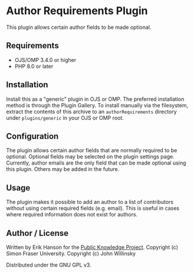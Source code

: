 # Author Requirements Plugin

This plugin allows certain author fields to be made optional.

## Requirements
* OJS/OMP 3.4.0 or higher
* PHP 8.0 or later

## Installation

Install this as a "generic" plugin in OJS or OMP. The preferred installation method is through the Plugin Gallery. To install manually via the filesystem, extract the contents of this archive to an `authorRequirements` directory under `plugins/generic` in your OJS or OMP root.

## Configuration

The plugin allows certain author fields that are normally required to be optional. Optional fields may be selected on the plugin settings page. Currently, author emails are the only field that can be made optional using this plugin. Others may be added in the future.

## Usage

The plugin makes it possible to add an author to a list of contributors without using certain required fields (e.g. email). This is useful in cases where required information does not exist for authors.

## Author / License

Written by Erik Hanson for the [Public Knowledge Project](https://pkp.sfu.ca). Copyright (c) Simon Fraser University. Copyright (c) John Willinsky

Distributed under the GNU GPL v3.
